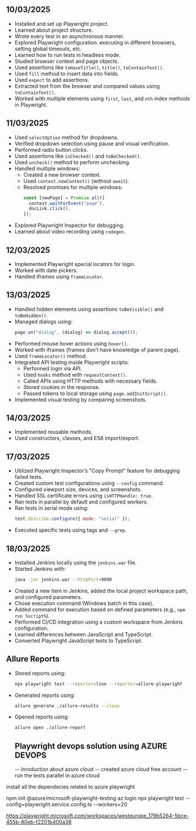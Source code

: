 ## 10/03/2025

- Installed and set up Playwright project.
- Learned about project structure.
- Wrote every test in an asynchronous manner.
- Explored Playwright configuration: executing in different browsers, setting global timeouts, etc.
- Learned how to run tests in headless mode.
- Studied browser context and page objects.
- Used assertions like `toHaveTitle()`, `title()`, `toContainText()`.
- Used `fill` method to insert data into fields.
- Used `expect` to add assertions.
- Extracted text from the browser and compared values using `toContainText()`.
- Worked with multiple elements using `first`, `last`, and `nth` index methods in Playwright.

## 11/03/2025

- Used `selectOption` method for dropdowns.
- Verified dropdown selection using pause and visual verification.
- Performed radio button clicks.
- Used assertions like `isChecked()` and `toBeChecked()`.
- Used `uncheck()` method to perform unchecking.
- Handled multiple windows:
  - Created a new browser context.
  - Used `context.newContext()` (without `await`).
  - Resolved promises for multiple windows:
    ```js
    const [newPage] = Promise.all([
      context.waitForEvent("page"),
      docLink.click(),
    ]);
    ```
- Explored Playwright Inspector for debugging.
- Learned about video recording using `codegen`.

## 12/03/2025

- Implemented Playwright special locators for login.
- Worked with date pickers.
- Handled iframes using `frameLocator`.

## 13/03/2025

- Handled hidden elements using assertions `toBeVisible()` and `toBeHidden()`.
- Managed dialogs using:
  ```js
  page.on("dialog", (dialog) => dialog.accept());
  ```
- Performed mouse hover actions using `hover()`.
- Worked with iframes (frames don’t have knowledge of parent page).
- Used `frameLocator()` method.
- Integrated API testing inside Playwright scripts:
  - Performed login via API.
  - Used `hooks` method with `requestContext()`.
  - Called APIs using HTTP methods with necessary fields.
  - Stored cookies in the response.
  - Passed tokens to local storage using `page.addInitScript()`.
- Implemented visual testing by comparing screenshots.

## 14/03/2025

- Implemented reusable methods.
- Used constructors, classes, and ES6 import/export.

## 17/03/2025

- Utilized Playwright Inspector’s "Copy Prompt" feature for debugging failed tests.
- Created custom test configurations using `--config` command.
- Configured viewport size, devices, and screenshots.
- Handled SSL certificate errors using `isHTTPHandle: true`.
- Ran tests in parallel by default and configured workers.
- Ran tests in serial mode using:
  ```js
  test.describe.configure({ mode: "serial" });
  ```
- Executed specific tests using tags and `--grep`.

## 18/03/2025

- Installed Jenkins locally using the `jenkins.war` file.
- Started Jenkins with:
  ```sh
  java -jar jenkins.war --httpPort=9090
  ```
- Created a new item in Jenkins, added the local project workspace path, and configured parameters.
- Chose execution command (Windows batch in this case).
- Added command for execution based on defined parameters (e.g., `npm run %script%`).
- Performed CI/CD integration using a custom workspace from Jenkins configuration.
- Learned differences between JavaScript and TypeScript.
- Converted Playwright JavaScript tests to TypeScript.

## Allure Reports

- Stored reports using:
  ```sh
  npx playwright test --reporter=line --reporter=allure-playwright
  ```
- Generated reports using:
  ```sh
  allure generate ./allure-results --clean
  ```
- Opened reports using:

  ```sh
  allure open ./allure-report
  ```

  ## Playwright devops solution using AZURE DEVOPS

  -- Inroduction about azure cloud
  -- created azure cloud free account
  -- run the tests parallel in azure cloud

install all the dependecies related to azure playwright

npm init @azure/microsoft-playwright-testing
az login
npx playwright test --config=playwright.service.config.ts --workers=20

https://playwright.microsoft.com/workspaces/westeurope_179b5264-5bce-455b-80eb-f2201b400a38
